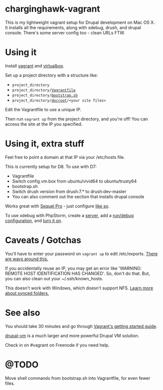 # charginghawk-vagrant

This is my lightweight vagrant setup for Drupal development on Mac OS X.
It installs all the requirements, along with xdebug, drush, and drupal console.
There's some server config too - clean URLs FTW.

# Using it

Install [vagrant](https://www.vagrantup.com/downloads.html) and [virtualbox](https://www.virtualbox.org/wiki/Downloads).

Set up a project directory with a structure like:
 - `project_directory`
 - `project_directory/`[`Vagrantfile`](Vagrantfile)
 - `project_directory/`[`bootstrap.sh`](bootstrap.sh)
 - `project_directory/`[`docroot`](docroot)`/<your site files>`

Edit the Vagrantfile to use a unique IP.

Then run `vagrant up` from the project directory, and you're off!
You can access the site at the IP you specified.

# Using it, extra stuff

Feel free to point a domain at that IP via your /etc/hosts file.

This is currently setup for D8. To use with D7:
 - Vagrantfile
  - Switch config.vm.box from ubuntu/vivid64 to ubuntu/trusty64
 - bootstrap.sh
  - Switch drush version from drush:7.* to drush:dev-master
  - You can also comment out the section that installs drupal console

Works great with [Sequel Pro](http://www.sequelpro.com/) - just configure [like so](http://i.imgur.com/Q8bG2X2.png).

To use xdebug with PhpStorm, create a [server](http://i.imgur.com/kylD5wX.png), add a [run/debug configuration](http://i.imgur.com/qwhfCU9.png), and [turn it on](http://i.imgur.com/IAqsvZy.png).

# Caveats / Gotchas

You'll have to enter your password on `vagrant up` to edit /etc/exports.
[There are ways around this.](https://www.google.com/search?q=vagrant+nfs+password+skip)

If you accidentally reuse an IP, you may get an error like 'WARNING: REMOTE HOST IDENTIFICATION HAS CHANGED'.
So, don't do that. But, you can also clean out your ~/.ssh/known_hosts.

This doesn't work with Windows, which doesn't support NFS.
[Learn more about synced folders.](https://docs.vagrantup.com/v2/synced-folders/index.html)

# See also

You should take 30 minutes and go through [Vagrant's getting started guide](https://docs.vagrantup.com/v2/getting-started/index.html).

[drupal-vm](http://www.drupalvm.com/) is a much larger and more powerful Drupal VM solution.

Check in on #vagrant on Freenode if you need help.

# @TODO

Move shell commands from bootstrap.sh into Vagrantfile, for even fewer files.
